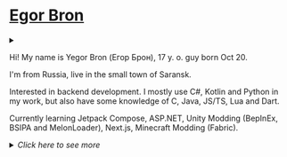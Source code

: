 # [Egor Bron](https://egorbron.github.io/)
<!--<img src="https://avatars.githubusercontent.com/u/71507444?s=64" style="border-radius: 4px;" alt="Avatar">-->

<!--[![ko-fi](https://ko-fi.com/img/githubbutton_sm.svg)](https://ko-fi.com/egorbron)-->
<details><summary></summary>
 
 ![Profile views](https://komarev.com/ghpvc/?username=EgorBron&color=4c10cc&style=flat-square)
 
</details>

Hi! My name is Yegor Bron (Егор Брон), 17 y. o. guy born Oct 20.

I'm from Russia, live in the small town of Saransk.

Interested in backend development. I mostly use C#, Kotlin and Python in my work, but also have some knowledge of C, Java, JS/TS, Lua and Dart.

Currently learning Jetpack Compose, ASP.NET, Unity Modding (BepInEx, BSIPA and MelonLoader), Next.js, Minecraft Modding (Fabric).

<details><summary><i>Click here to see more</i></summary>

### Skills and toolset

<details><summary>click to reveal</summary>

<sub>Languages</sub>

[![Skills - Languages](https://skillicons.dev/icons?i=cs,kotlin,py,bash,,c,java,dart,lua,js,ts)](/)

<sub>Platforms</sub>

[![Skills - Platforms](https://skillicons.dev/icons?i=discord,git,github,dotnet,docker,bots,powershell,linux,gradle)](/)

<sub>UI, markup, DBs</sub>

[![Skills - UI, markup, DBs](https://skillicons.dev/icons?i=godot,unity,nextjs,,md,html,css,svg,regex,,mongodb,sqlite,postgres)](/)

<sub>Editors</sub>

[![Skills - Editors](https://skillicons.dev/icons?i=idea,vscode,visualstudio,ps,blender,au,figma)](/) 
</details>

### Social networks (in order of speed of reply)
<details><summary>click to reveal</summary>

> If you sent me friend request or DM, please, describe what are you want as completly as you can. **Don't ask about Python or bots, I don't do that anymore!**

* 🧾[Telegram DM (@egorbronn)](https://t.me/egorbronn)

* 📧[E-mail (egorbron@inbox.ru)](mailto:egorbron@inbox.ru)

* ▶[YouTube (@EgorBron)](https://youtube.com/@EgorBron)

* 🌪️[Steam](https://steamcommunity.com/id/EgorBronn/)

* 🤖[Discord (@egorbron)](https://discord.com/users/555638466365489172) (noreply)

<!--* 🟣[osu!profile](https://osu.ppy.sh/users/15136301) (noreply)
 
* 🐳[Docker Hub](https://hub.docker.com/u/egorbron) (noreply)

* 🏪[Itch](https://egorbron.itch.io/) (noreply)

* ☕[Ko-fi](https://ko-fi.com/egorbron) (noreply)-->

</details>

### Stats

<!--#### Discord Activity
<details><summary>click to reveal</summary>
<a href="https://discord.com/users/555638466365489172">
  <img
    src="https://lanyard.cnrad.dev/api/555638466365489172?idleMessage=Doing%20nothing"
    alt="Discord Presence"
    width=300
  />
</a>
</details>-->
 
#### GitHub
<details><summary>click to reveal</summary>
 
<!--
![Stats](https://github-readme-stats.vercel.app/api?username=EgorBron&show_icons=true&theme=tokyonight&bg_color=000000&title_color=ebebeb&text_color=cbcbcb)

![Top Langs](https://github-readme-stats.vercel.app/api/top-langs/?username=EgorBron&layout=compact&theme=codeSTACKr)-->

![Metrics](/github-metrics.svg)
 
</details>

#### Wakatime

<details><summary>click to reveal</summary>
 
 [![Wakatime profile](https://wakatime.com/badge/user/0d335b7c-5fc4-4716-9e58-4e0d11be214d.svg?style=flat-square)](https://wakatime.com/@EgorBron)
 
<img
  src="https://wakatime.com/share/@EgorBron/e276a505-ff9f-4cb2-885f-778f074830ee.svg"
  alt="Wakatime stats - Languages"
  width=500
/>
<img
  src="https://wakatime.com/share/@EgorBron/98a0f5cf-84cc-433d-81fa-f5fcb834b626.svg"
  alt="Wakatime stats - Editors"
  width=500
/>
 </details>
 
 </details>
